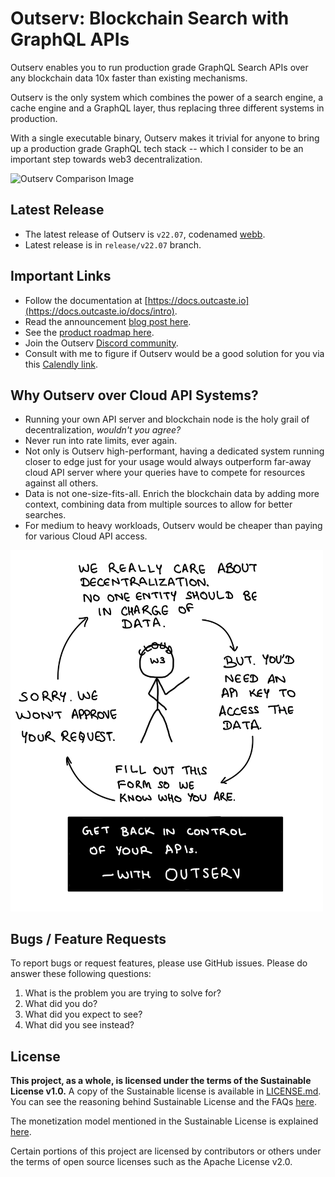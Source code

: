 # Outserv: Blockchain Search with GraphQL APIs

Outserv enables you to run production grade GraphQL Search APIs over any
blockchain data 10x faster than existing mechanisms.

Outserv is the only system which combines the power of a search engine, a cache
engine and a GraphQL layer, thus replacing three different systems in
production.

With a single executable binary, Outserv makes it trivial for anyone to bring up
a production grade GraphQL tech stack -- which I consider to be an important
step towards web3 decentralization.

![Outserv Comparison Image](/static/outserv.jpeg)

## Latest Release

- The latest release of Outserv is `v22.07`, codenamed
    [webb](https://webb.nasa.gov/).
- Latest release is in `release/v22.07` branch.

## Important Links

- Follow the documentation at [https://docs.outcaste.io](https://docs.outcaste.io/docs/intro).
- Read the announcement [blog post
here](https://manishrjain.com/outserv-graphql-blockchain-search).
- See the [product roadmap here](https://github.com/outcaste-io/outserv/issues/61).
- Join the Outserv [Discord community](https://discord.gg/rmJnNd4XaV).
- Consult with me to figure if Outserv would be a good solution
for you via this [Calendly
link](https://calendly.com/manishrjain/consulting-on-outserv).

## Why Outserv over Cloud API Systems?

- Running your own API server and blockchain node is the holy grail of decentralization, *wouldn't you agree?*
- Never run into rate limits, ever again.
- Not only is Outserv high-performant, having a dedicated system running
    closer to edge just for your usage would always outperform far-away cloud
    API server where your queries have to compete for resources against all
    others.
- Data is not one-size-fits-all. Enrich the blockchain data by adding more
    context, combining data from multiple sources to allow for better searches.
- For medium to heavy workloads, Outserv would be cheaper than paying for
    various Cloud API access.

<img src="/static/decentralization.jpeg" width="500" />

## Bugs / Feature Requests

To report bugs or request features, please use GitHub issues. Please do answer these
following questions:

1. What is the problem you are trying to solve for?
2. What did you do?
3. What did you expect to see?
4. What did you see instead?

## License

**This project, as a whole, is licensed under the terms of the Sustainable
License v1.0.** A copy of the Sustainable license is available in
[LICENSE.md](LICENSE.md). You can see the reasoning behind Sustainable License
and the FAQs [here](https://manishrjain.com/tagged/license).

The monetization model mentioned in the Sustainable License is explained
[here](/billing).

Certain portions of this project are licensed by contributors or others
under the terms of open source licenses such as the Apache License v2.0.

